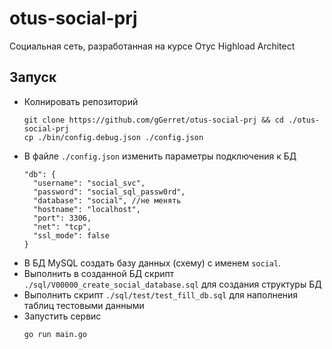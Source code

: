 # otus-social-prj
Социальная сеть, разработанная на курсе Отус Highload Architect

## Запуск
* Колнировать репозиторий
  ```
  git clone https://github.com/gGerret/otus-social-prj && cd ./otus-social-prj
  cp ./bin/config.debug.json ./config.json
  ```
* В файле `./config.json` изменить параметры подключения к БД
  ```
  "db": {
    "username": "social_svc",
    "password": "social_sql_passw0rd",
    "database": "social", //не менять
    "hostname": "localhost",
    "port": 3306,
    "net": "tcp",
    "ssl_mode": false
  }
  ```
* В БД MySQL создать базу данных (схему) с именем `social`. 
* Выполнить в созданной БД скрипт `./sql/V00000_create_social_database.sql` для создания структуры БД  
* Выполнить скрипт `./sql/test/test_fill_db.sql` для наполнения таблиц тестовыми данными 
* Запустить сервис
  ```
  go run main.go
  ```


